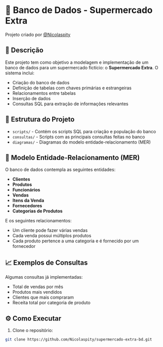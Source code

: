 # 🏦 Banco de Dados - Supermercado Extra

Projeto criado por [@Nicolaspity](https://github.com/Nicolaspity)

## 📃 Descrição
Este projeto tem como objetivo a modelagem e implementação de um banco de dados para um supermercado fictício: o **Supermercado Extra**. O sistema inclui:

- Criação do banco de dados
- Definição de tabelas com chaves primárias e estrangeiras
- Relacionamentos entre tabelas
- Inserção de dados
- Consultas SQL para extração de informações relevantes

## 📆 Estrutura do Projeto

- `scripts/` - Contém os scripts SQL para criação e população do banco
- `consultas/` - Scripts com as principais consultas feitas no banco
- `diagramas/` - Diagramas do modelo entidade-relacionamento (MER)

## 🔄 Modelo Entidade-Relacionamento (MER)
O banco de dados contempla as seguintes entidades:

- **Clientes**
- **Produtos**
- **Funcionários**
- **Vendas**
- **Itens da Venda**
- **Fornecedores**
- **Categorias de Produtos**

E os seguintes relacionamentos:

- Um cliente pode fazer várias vendas
- Cada venda possui múltiplos produtos
- Cada produto pertence a uma categoria e é fornecido por um fornecedor

## 📈 Exemplos de Consultas

Algumas consultas já implementadas:

- Total de vendas por mês
- Produtos mais vendidos
- Clientes que mais compraram
- Receita total por categoria de produto

## ⚙️ Como Executar

1. Clone o repositório:
```bash
git clone https://github.com/Nicolaspity/supermercado-extra-bd.git
